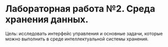 # Лабораторная работа №2. Среда хранения данных.

Цель: исследовать интерфейс управления и основные задачи, которые можно выполнить в среде интеллектуальной системы хранения.
